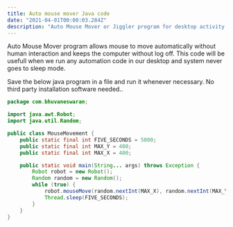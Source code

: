 ```yaml
---
title: Auto mouse mover Java code
date: "2021-04-01T00:00:03.284Z"
description: "Auto Mouse Mover or Jiggler program for desktop activity in java code"
---
```


Auto Mouse Mover program allows mouse to move automatically without human interaction and keeps the computer without log off. This code will be usefull when we run any automation code in our desktop and system never goes to sleep mode.

Save the below java program in a file and run it whenever necessary. No third party installation software needed.. 

```java
package com.bhuvaneswaran;

import java.awt.Robot;
import java.util.Random;

public class MouseMovement {
    public static final int FIVE_SECONDS = 5000;
    public static final int MAX_Y = 400;
    public static final int MAX_X = 400;

    public static void main(String... args) throws Exception {
        Robot robot = new Robot();
        Random random = new Random();
        while (true) {
            robot.mouseMove(random.nextInt(MAX_X), random.nextInt(MAX_Y));
            Thread.sleep(FIVE_SECONDS);
        }
    }
}
```
